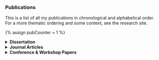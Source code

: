 ### Publications

This is a list of all my publications in chronological and alphabetical order. For a more thematic ordering and some context, see the research site.

{% assign pubCounter = 1 %}
<details>
<summary style="cursor:pointer;"><b style="cursor:pointer;">Dissertation</b></summary>

<ol start="{{ pubCounter }}">
{% assign pubCounter = pubCounter | plus:1 %}
<li> Victor Lamas. <a href="assets/papers/diss.pdf" target="_blank" rel="me noopener noreferrer"><b>TODO</b></a> TODO <a href="assets/papers/diss.pdf" target="_blank" rel="me noopener noreferrer"><img src="logos/pdf.png" height="12px" style="margin-inline-start: 0.75em" alt="pdf"/></a></li>
</ol>
</details>


<details>
<summary style="cursor:pointer;"><b style="cursor:pointer;">Journal Articles</b></summary>

{% assign prev_year = "" %}
{% for pub in site.data.bib.journals %}
{% capture this_year %}{{ pub.year }}{% endcapture %}
{% if prev_year != this_year %}
{% if prev_year != "" %}
</ol>
{% endif %}
{% assign prev_year = this_year %}
<b>{{ this_year }}</b>
<ol start="{{ pubCounter }}">
{% endif %}
  
<li style="margin: 5px;">{{ pub.author }}: {% if pub.id != "" %}<a href="assets/papers/{{ pub.id }}.pdf" target="_blank" rel="me noopener noreferrer">{% endif %}<b>{{ pub.title }}</b>{% if pub.id != "" %}</a>{% endif %} {{ pub.journal }}, {{ pub.pages }}, {{ pub.year }}. doi: {{ pub.doi }} {% if pub.id != "" %}<a href="assets/papers/{{ pub.id }}.pdf" target="_blank" rel="me noopener noreferrer"><img src="logos/pdf.png" height="12px" style="margin-inline-start: 0.75em" alt="pdf"/></a>{% endif %}</li>
{% assign pubCounter = pubCounter | plus:1 %}
{% endfor %}
</ol>
</details>


<details>
<summary style="cursor:pointer;"><b style="cursor:pointer;">Conference & Workshop Papers</b></summary>

{% assign prev_year = "" %}
{% for pub in site.data.bib.proceedings %}
{% capture this_year %}{{ pub.year }}{% endcapture %}
{% if prev_year != this_year %}
{% if prev_year != "" %}
</ol>
{% endif %}
{% assign prev_year = this_year %}
<b>{{ this_year }}</b>
<ol start="{{ pubCounter }}">
{% endif %}
  
<li style="margin: 5px;">{{ pub.author }}: {% if pub.id != "" %}<a href="assets/papers/{{ pub.id }}.pdf" target="_blank" rel="me noopener noreferrer">{% endif %}<b>{{ pub.title }}</b>{% if pub.id != "" %}</a>{% endif %} {{ pub.booktitle }}, {{ pub.publisher }}, {{ pub.year }}. {% if pub.doi != "" %} doi: {{ pub.doi }} {% elsif pagpube.link != "" %} link: {{ pub.link }} {% endif %} {% if pub.id != "" %}<a href="assets/papers/{{ pub.id }}.pdf" target="_blank" rel="me noopener noreferrer"><img src="logos/pdf.png" height="12px" style="margin-inline-start: 0.75em" alt="pdf"/></a>{% endif %}</li>
{% assign pubCounter = pubCounter | plus:1 %}
{% endfor %}
</ol>
</details>